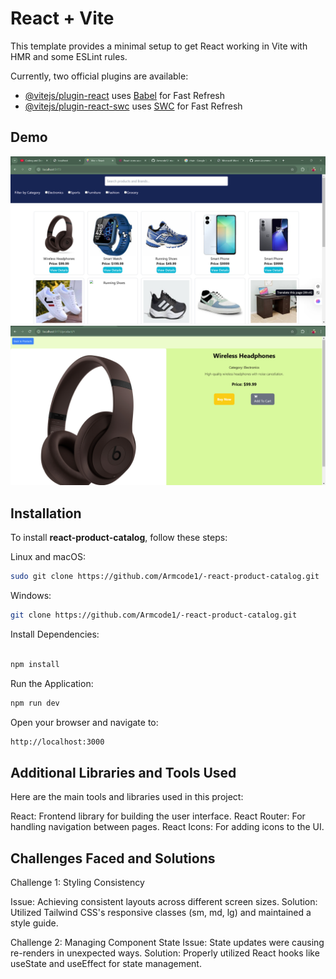 # React + Vite

This template provides a minimal setup to get React working in Vite with HMR and some ESLint rules.

Currently, two official plugins are available:

- [@vitejs/plugin-react](https://github.com/vitejs/vite-plugin-react/blob/main/packages/plugin-react/README.md) uses [Babel](https://babeljs.io/) for Fast Refresh
- [@vitejs/plugin-react-swc](https://github.com/vitejs/vite-plugin-react-swc) uses [SWC](https://swc.rs/) for Fast Refresh
## Demo

![Product-details](/public/list.png)
![Product-list](/public/product%20details.png)



## Installation

To install **react-product-catalog**, follow these steps:

Linux and macOS:

```bash
sudo git clone https://github.com/Armcode1/-react-product-catalog.git
```

Windows:

```bash
git clone https://github.com/Armcode1/-react-product-catalog.git
```

Install Dependencies:
```bash

npm install
```
Run the Application:
```bash
npm run dev
```
Open your browser and navigate to:
```bash
http://localhost:3000
```

 ## Additional Libraries and Tools Used

Here are the main tools and libraries used in this project:

React: Frontend library for building the user interface.
React Router: For handling navigation between pages.
React Icons: For adding icons to the UI.

 ## Challenges Faced and Solutions

Challenge 1: Styling Consistency

Issue: Achieving consistent layouts across different screen sizes.
Solution: Utilized Tailwind CSS's responsive classes (sm, md, lg) and maintained a style guide.

Challenge 2: Managing Component State
Issue: State updates were causing re-renders in unexpected ways.
Solution: Properly utilized React hooks like useState and useEffect for state management.

